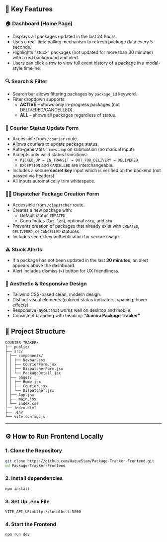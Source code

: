 ## 📌 Key Features

### 🏠 Dashboard (Home Page)
- Displays all packages updated in the last 24 hours.
- Uses a real-time polling mechanism to refresh package data every 5 seconds.
- Highlights "stuck" packages (not updated for more than 30 minutes) with a red background and alert.
- Users can click a row to view full event history of a package in a modal-style timeline.

### 🔍 Search & Filter
- Search bar allows filtering packages by `package_id` keyword.
- Filter dropdown supports:
  - **ACTIVE** – shows only in-progress packages (not DELIVERED/CANCELLED).
  - **ALL** – shows all packages regardless of status.

### 🚚 Courier Status Update Form
- Accessible from `/courier` route.
- Allows couriers to update package status.
- Auto-generates `timestamp` on submission (no manual input).
- Accepts only valid status transitions:
  - `PICKED_UP → IN_TRANSIT → OUT_FOR_DELIVERY → DELIVERED`
  - `EXCEPTION` and `CANCELLED` are interchangeable.
- Includes a secure **secret key** input which is verified on the backend (not passed via headers).
- All inputs automatically trim whitespace.

### 🧑‍💼 Dispatcher Package Creation Form
- Accessible from `/dispatcher` route.
- Creates a new package with:
  - Default status `CREATED`
  - Coordinates (`lat`, `lon`), optional `note`, and `eta`
- Prevents creation of packages that already exist with `CREATED`, `DELIVERED`, or `CANCELLED` statuses.
- Includes secret key authentication for secure usage.

### ⚠️ Stuck Alerts
- If a package has not been updated in the last **30 minutes**, an alert appears above the dashboard.
- Alert includes dismiss (`×`) button for UX friendliness.

### 🎨 Aesthetic & Responsive Design
- Tailwind CSS-based clean, modern design.
- Distinct visual elements (colored status indicators, spacing, hover effects).
- Responsive layout that works well on desktop and mobile.
- Consistent branding with heading: **"Aamira Package Tracker"**




## 🧪 Project Structure
```
COURIER-TRAKER/
├── public/
├── src/
│ ├── components/
│ │ ├── Navbar.jsx
│ │ ├── CourierForm.jsx
│ │ ├── DispatcherForm.jsx
│ │ └── PackageDetail.jsx
│ ├── pages/
│ │ ├── Home.jsx
│ │ ├── Courier.jsx
│ │ └── Dispatcher.jsx
│ ├── App.jsx
│ ├── main.jsx
│ └── index.css
├── index.html
├── .env
└── vite.config.js

```

---

## ⚙️ How to Run Frontend Locally

### 1. Clone the Repository

```bash
git clone https://github.com/HaqueSiam/Package-Tracker-Frontend.git
cd Package-Tracker-Frontend
```
### 2. Install dependencies

```bash
npm install
```

### 3. Set Up .env File

```
VITE_API_URL=http://localhost:5000
```


### 4. Start the Frontend

```
npm run dev
```





















